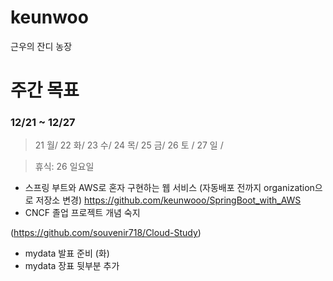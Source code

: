 # keunwoo
근우의 잔디 농장


# 주간 목표

### 12/21 ~ 12/27 

> 21 월/ 22 화/ 23 수/ 24 목/ 25 금/ 26 토 / 27 일 /

> 휴식:  26 일요일

- 스프링 부트와 AWS로 혼자 구현하는 웹 서비스 (자동배포 전까지 organization으로 저장소 변경)
https://github.com/keunwooo/SpringBoot_with_AWS
- CNCF 졸업 프로젝트 개념 숙지

(https://github.com/souvenir718/Cloud-Study)
- mydata 발표 준비 (화) 
- mydata 장표 뒷부분 추가
